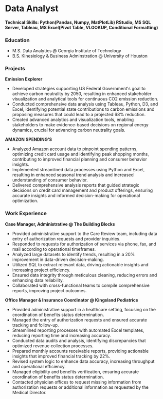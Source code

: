 # Data Analyst

#### Technical Skills: Python(Pandas, Numpy, MatPlotLib) RStudio, MS SQL Server, Tableau, MS Excel(Pivot Table, VLOOKUP, Conditional Formatting) 

### Education 
- M.S. Data Analytics @ Georgia Institute of Technology 
- B.S. Kinesiology & Business Adminstration @ University of Houston 

### Projects
**Emission Explorer**

- Developed strategies supporting US Federal Government's goal to achieve carbon neutrality by 2050, resulting in enhanced stakeholder visualization and analytical tools for continuous CO2 emission reduction.
- Conducted comprehensive data analysis using Tableau, Python, D3, and Excel, identifying potential state contributions to carbon emissions and proposing measures that could lead to a projected 68% reduction.
- Created advanced analytics and visualization tools, enabling stakeholders to make evidence-based decisions on regional energy dynamics, crucial for advancing carbon neutrality goals.

**AMAZON SPENDING’S**

- Analyzed Amazon account data to pinpoint spending patterns, optimizing credit card usage and identifying peak shopping months, contributing to improved financial planning and consumer behavior insights.
- Implemented streamlined data processes using Python and Excel, resulting in enhanced seasonal trend analysis and increased understanding of consumer behavior.
- Delivered comprehensive analysis reports that guided strategic decisions on credit card management and product offerings, ensuring accurate insights and informed decision-making for operational optimization.

### Work Experience 
**Case Manager, Administrative @ The Building Blocks**
- Provided administrative support to the Care Review team, including data entry of authorization requests and provider inquiries.
- Responded to requests for authorization of services via phone, fax, and mail according to operational timeframes.
- Analyzed large datasets to identify trends, resulting in a 20% improvement in data-driven decision-making.
- Utilized SQL to extract relevant data, driving actionable insights and increasing project efficiency.
- Ensured data integrity through meticulous cleaning, reducing errors and enhancing data reliability.
- Collaborated with cross-functional teams to compile comprehensive reports, improving project outcomes.


**Office Manager & Insurance Coordinator  @ Kingsland Pediatrics**
- Provided administrative support in a healthcare setting, focusing on the coordination of benefits status determination.
- Managed the entry of authorization requests and ensured accurate tracking and follow-up.
- Streamlined reporting processes with automated Excel templates, reducing reporting time and increasing accuracy.
- Conducted data audits and analysis, identifying discrepancies that optimized revenue collection processes.
- Prepared monthly accounts receivable reports, providing actionable insights that improved financial tracking by 22%.
- Revised system logic to enhance data accuracy, increasing throughput and operational efficiency.
- Managed eligibility and benefits verification, ensuring accurate coordination of benefits status determination.
- Contacted physician offices to request missing information from authorization requests or additional information as requested by the Medical Director.
